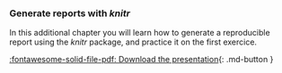 ### Generate reports with _knitr_

In this additional chapter you will learn how to generate a reproducible report using the  _knitr_ package, and practice it on the first exercice.

[:fontawesome-solid-file-pdf: Download the presentation](../../assets/pdf/knitr-short.pdf){: .md-button }

 